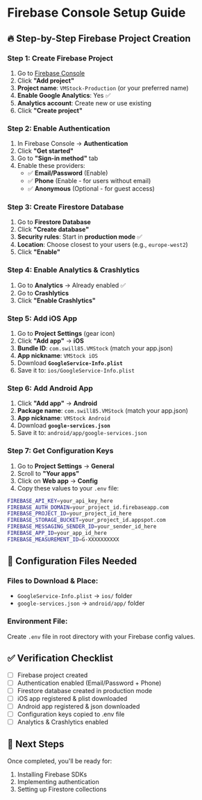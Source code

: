 # Firebase Console Setup Guide

## 🔥 Step-by-Step Firebase Project Creation

### **Step 1: Create Firebase Project**
1. Go to [Firebase Console](https://console.firebase.google.com/)
2. Click **"Add project"**
3. **Project name**: `VMStock-Production` (or your preferred name)
4. **Enable Google Analytics**: Yes ✅
5. **Analytics account**: Create new or use existing
6. Click **"Create project"**

### **Step 2: Enable Authentication**
1. In Firebase Console → **Authentication**
2. Click **"Get started"**
3. Go to **"Sign-in method"** tab
4. Enable these providers:
   - ✅ **Email/Password** (Enable)
   - ✅ **Phone** (Enable - for users without email)
   - ✅ **Anonymous** (Optional - for guest access)

### **Step 3: Create Firestore Database**
1. Go to **Firestore Database**
2. Click **"Create database"**
3. **Security rules**: Start in **production mode** ✅
4. **Location**: Choose closest to your users (e.g., `europe-west2`)
5. Click **"Enable"**

### **Step 4: Enable Analytics & Crashlytics**
1. Go to **Analytics** → Already enabled ✅
2. Go to **Crashlytics** 
3. Click **"Enable Crashlytics"**

### **Step 5: Add iOS App**
1. Go to **Project Settings** (gear icon)
2. Click **"Add app"** → **iOS**
3. **Bundle ID**: `com.swill85.VMStock` (match your app.json)
4. **App nickname**: `VMStock iOS`
5. Download **`GoogleService-Info.plist`**
6. Save it to: `ios/GoogleService-Info.plist`

### **Step 6: Add Android App**
1. Click **"Add app"** → **Android**
2. **Package name**: `com.swill85.VMStock` (match your app.json)
3. **App nickname**: `VMStock Android`
4. Download **`google-services.json`**
5. Save it to: `android/app/google-services.json`

### **Step 7: Get Configuration Keys**
1. Go to **Project Settings** → **General**
2. Scroll to **"Your apps"**
3. Click on **Web app** → **Config**
4. Copy these values to your `.env` file:

```bash
FIREBASE_API_KEY=your_api_key_here
FIREBASE_AUTH_DOMAIN=your_project_id.firebaseapp.com
FIREBASE_PROJECT_ID=your_project_id_here
FIREBASE_STORAGE_BUCKET=your_project_id.appspot.com
FIREBASE_MESSAGING_SENDER_ID=your_sender_id_here
FIREBASE_APP_ID=your_app_id_here
FIREBASE_MEASUREMENT_ID=G-XXXXXXXXXX
```

## 🔧 Configuration Files Needed

### **Files to Download & Place:**
- `GoogleService-Info.plist` → `ios/` folder
- `google-services.json` → `android/app/` folder

### **Environment File:**
Create `.env` file in root directory with your Firebase config values.

## ✅ Verification Checklist
- [ ] Firebase project created
- [ ] Authentication enabled (Email/Password + Phone)
- [ ] Firestore database created in production mode
- [ ] iOS app registered & plist downloaded
- [ ] Android app registered & json downloaded
- [ ] Configuration keys copied to .env file
- [ ] Analytics & Crashlytics enabled

## 🚀 Next Steps
Once completed, you'll be ready for:
1. Installing Firebase SDKs
2. Implementing authentication
3. Setting up Firestore collections